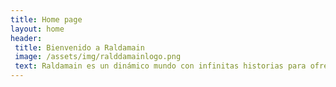 ```yaml
---
title: Home page
layout: home
header:
 title: Bienvenido a Raldamain
 image: /assets/img/ralddamainlogo.png
 text: Raldamain es un dinámico mundo con infinitas historias para ofrecer. En esta página se puede encontrar información sobre sus más conocidos personajes y la compleja historia del mundo. Esta página aún está bajo construcción y la información resulta incompleta en muchos lugares. 
---
```


